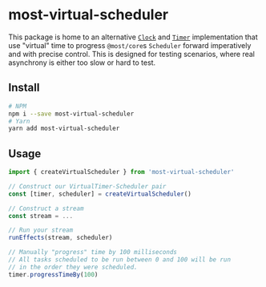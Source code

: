 # most-virtual-scheduler

This package is home to an alternative [`Clock`]() and [`Timer`]() implementation that use "virtual"
time to progress `@most/core`s `Scheduler` forward imperatively and with precise control. This is 
designed for testing scenarios, where real asynchrony is either too slow or hard to test.

## Install

```sh
# NPM
npm i --save most-virtual-scheduler
# Yarn
yarn add most-virtual-scheduler
```

## Usage

```js
import { createVirtualScheduler } from 'most-virtual-scheduler'

// Construct our VirtualTimer-Scheduler pair
const [timer, scheduler] = createVirtualScheduler()

// Construct a stream
const stream = ... 

// Run your stream
runEffects(stream, scheduler)

// Manually "progress" time by 100 milliseconds
// All tasks scheduled to be run between 0 and 100 will be run
// in the order they were scheduled.
timer.progressTimeBy(100)
```